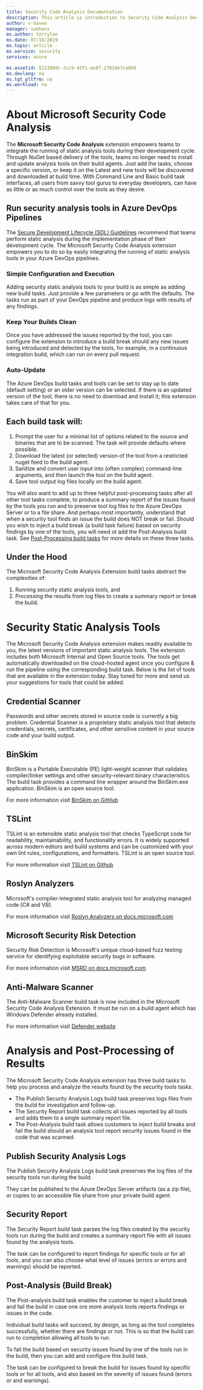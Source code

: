 ```yaml
---
title: Security Code Analysis Documentation
description: This article is introduction to Security Code Analysis Documentation
author: v-havee
manager: sukhans
ms.author: terrylan
ms.date: 07/18/2019
ms.topic: article
ms.service: security
services: azure

ms.assetid: 521180dc-2cc9-43f1-ae87-2701de7ca6b8
ms.devlang: na
ms.tgt_pltfrm: na
ms.workload: na
---
```

# About Microsoft Security Code Analysis

The **Microsoft Security Code Analysis** extension empowers teams to integrate the running of static analysis tools during their development cycle. Through NuGet based delivery of the tools, teams no longer need to install and update analysis tools on their build agents. Just add the tasks, choose a specific version, or keep it on the Latest and new tools will be discovered and downloaded at build time. With Command Line and Basic build task interfaces, all users from savvy tool gurus to everyday developers, can have as little or as much control over the tools as they desire.

## Run security analysis tools in Azure DevOps Pipelines

The [Secure Development Lifecycle (SDL) Guidelines](https://www.microsoft.com/en-us/securityengineering/sdl/practices) recommend that teams perform static analysis during the implementation phase of their development cycle.
The Microsoft Security Code Analysis extension empowers you to do so by easily integrating the running of static analysis tools in your Azure DevOps pipelines.

### Simple Configuration and Execution

Adding security static analysis tools to your build is as simple as adding new build tasks. Just provide a few parameters or go with the defaults. The tasks run as part of your DevOps pipeline and produce logs with results of any findings.

### Keep Your Builds Clean

Once you have addressed the issues reported by the tool, you can configure the extension to introduce a build break should any new issues being introduced and detected by the tools, for example, in a continuous integration build, which can run on every pull request.

### Auto-Update

The Azure DevOps build tasks and tools can be set to stay up to date (default setting) or an older version can be selected. If there is an updated version of the tool, there is no need to download and install it; this extension takes care of that for you.

## Each build task will:
1. Prompt the user for a minimal list of options related to the source and binaries that are to be scanned. The task will provide defaults where possible.
2. Download the latest (or selected) version of the tool from a restricted nuget feed to the build agent.
3. Sanitize and convert user input into (often complex) command-line arguments, and then launch the tool on the build agent.
4. Save tool output log files locally on the build agent.

You will also want to add up to three helpful post-processing tasks after all other tool tasks complete, to produce a summary report of the issues found by the tools you run and to preserve tool log files to the Azure DevOps Server or to a file share. And perhaps most importantly, understand that when a security tool finds an issue the build does NOT break or fail. Should you wish to inject a build break (a build task failure) based on security findings by one of the tools, you will need ot add the Post-Analysis build task.
See [Post-Processing build tasks](post-processing.md) for more details on these three tasks.

## Under the Hood

The Microsoft Security Code Analysis Extension build tasks abstract the complexities of:
   1.  Running security static analysis tools, and 
   2.  Processing the results from log files to create a summary report or break the build.

# Security Static Analysis Tools

The Microsoft Security Code Analysis extension makes readily available to you, the latest versions of important static analysis tools. The extension includes both Microsoft Internal and Open Source tools. The tools get automatically downloaded on the cloud-hosted agent once you configure & run the pipeline using the corresponding build task. Below is the list of tools that are available in the extension today. 
Stay tuned for more and send us your suggestions for tools that could be added.

## Credential Scanner

Passwords and other secrets stored in source code is currently a big problem. Credential Scanner is a proprietary static analysis tool that detects credentials, secrets, certificates, and other sensitive content in your source code and your build output.

## BinSkim

BinSkim is a Portable Executable (PE) light-weight scanner that validates compiler/linker settings and other security-relevant binary characteristics. The build task provides a command line wrapper around the BinSkim.exe application. BinSkim is an open source tool.

For more information visit [BinSkim on GitHub](https://github.com/Microsoft/binskim)

## TSLint

TSLint is an extensible static analysis tool that checks TypeScript code for readability, maintainability, and functionality errors. It is widely supported across modern editors and build systems and can be customized with your own lint rules, configurations, and formatters. TSLint is an open source tool.

For more information visit [TSLint on Github](https://github.com/palantir/tslint)

## Roslyn Analyzers

Microsoft's compiler-integrated static analysis tool for analyzing managed code (C# and VB).

For more information visit [Roslyn Analyzers on docs.microsoft.com](https://docs.microsoft.com/en-us/dotnet/standard/analyzers/)

## Microsoft Security Risk Detection

Security Risk Detection is Microsoft's unique cloud-based fuzz testing service for identifying exploitable security bugs in software.

For more information visit [MSRD on docs.microsoft.com](https://docs.microsoft.com/en-us/security-risk-detection/)

## Anti-Malware Scanner

The Anti-Malware Scanner build task is now included in the Microsoft Security Code Analysis Extension. It must be run on a build agent which has Windows Defender already installed. 

For more information visit [Defender website](https://aka.ms/defender) 

# Analysis and Post-Processing of Results

The Microsoft Security Code Analysis extension has three build tasks to help you process and analyze the results found by the security tools tasks.
 - The Publish Security Analysis Logs build task preserves logs files from the build for investigation and follow-up.
 - The Security Report build task collects all issues reported by all tools and adds them to a single summary report file.
 - The Post-Analysis build task allows customers to inject build breaks and fail the build should an analysis tool report security issues found in the code that was scanned.

## Publish Security Analysis Logs
The Publish Security Analysis Logs build task preserves the log files of the security tools run during the build.

They can be published to the Azure DevOps Server artifacts (as a zip file), or copies to an accessible file share from your private build agent.

## Security Report
The Security Report build task parses the log files created by the security tools run during the build and creates a summary report file with all issues found by the analysis tools.

The task can be configured to report findings for specific tools or for all tools, and you can also choose what level of issues (errors or errors and warnings) should be reported.

## Post-Analysis (Build Break)
The Post-analysis build task enables the customer to inject a build break and fail the build in case one ore more analysis tools reports findings or issues in the code.

Individual build tasks will succeed, by design, as long as the tool completes successfully, whether there are findings or not. This is so that the build can run to completion allowing all tools to run.

To fail the build based on security issues found by one of the tools run in the build, then you can add and configure this build task.

The task can be configured to break the build for issues found by specific tools or for all tools, and also based on the severity of issues found (errors or and warnings).
